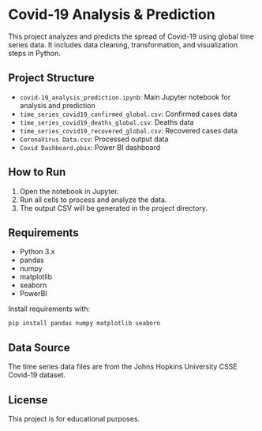 # Covid-19 Analysis & Prediction

This project analyzes and predicts the spread of Covid-19 using global time series data. It includes data cleaning, transformation, and visualization steps in Python.

## Project Structure
- `covid-19_analysis_prediction.ipynb`: Main Jupyter notebook for analysis and prediction
- `time_series_covid19_confirmed_global.csv`: Confirmed cases data
- `time_series_covid19_deaths_global.csv`: Deaths data
- `time_series_covid19_recovered_global.csv`: Recovered cases data
- `CoronaVirus Data.csv`: Processed output data
- `Covid Dashboard.pbix`: Power BI dashboard 

## How to Run
1. Open the notebook in Jupyter.
2. Run all cells to process and analyze the data.
3. The output CSV will be generated in the project directory.

## Requirements
- Python 3.x
- pandas
- numpy
- matplotlib
- seaborn
- PowerBI

Install requirements with:
```
pip install pandas numpy matplotlib seaborn
```

## Data Source
The time series data files are from the Johns Hopkins University CSSE Covid-19 dataset.

## License
This project is for educational purposes.

